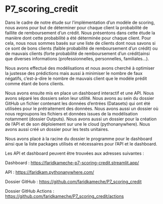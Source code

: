 # P7_scoring_credit

Dans le cadre de notre étude sur l’implémentation d’un modèle de scoring, nous avons pour but de déterminer pour chaque client la probabilité de faillite de remboursement d’un crédit. Nous présentons dans cette étude la manière dont cette probabilité a été déterminée pour chaque client. Pour cela, nous nous sommes basés sur une liste de clients dont nous savons si ce sont de bons clients (faible probabilité de remboursement d’un crédit) ou de mauvais clients (forte probabilité de remboursement d’un crédit)ainsi que diverses informations (professionnelles, personnelles, familiales…).

Nous avons effectué des modélisations et nous avons cherché à optimiser la justesse des prédictions mais aussi à minimiser le nombre de faux négatifs, c’est-à-dire le nombre de mauvais client que le modèle prédit comme étant de bons clients. 

Nous avons ensuite mis en place un dashboard interactif et une API. Nous avons séparé les dossiers selon leur utilité. Nous avons au sein du dossier GitHub un fichier contenant les données d’entrées (Datasets) qui ont été utilisées pour le prétraitement des données. Nous avons aussi un dossier où nous regroupons les fichiers et données issues de la modélisation notamment (dossier Outputs). Nous avons aussi un dossier pour la création de l’API et de son déploiement sur une le cloud (pythonanywhere). Nous avons aussi créé un dossier pour les tests unitaires. 

Nous avons placé à la racine du dossier le programme pour le dashboard ainsi que la liste packages utilisés et nécessaires pour l’API et le dashboard.

Les API et dashboard peuvent être trouvées aux adresses suivantes :

Dashboard : https://faridkameche-p7-scoring-credit.streamlit.app/

API : https://faridkam.pythonanywhere.com/

Dossier GitHub :
https://github.com/faridkameche/P7_scoring_credit

Dossier GitHub Actions : 
https://github.com/faridkameche/P7_scoring_credit/actions
